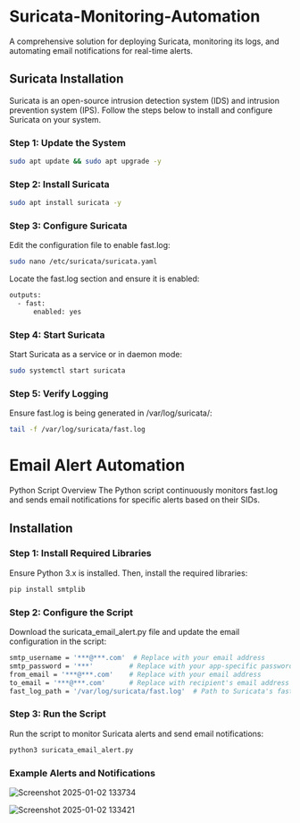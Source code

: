# Suricata-Monitoring-Automation
A comprehensive solution for deploying Suricata, monitoring its logs, and automating email notifications for real-time alerts.

## Suricata Installation  

Suricata is an open-source intrusion detection system (IDS) and intrusion prevention system (IPS). Follow the steps below to install and configure Suricata on your system.  

### Step 1: Update the System  
```bash
sudo apt update && sudo apt upgrade -y
```

### Step 2: Install Suricata  
```bash
sudo apt install suricata -y
```

### Step 3: Configure Suricata
Edit the configuration file to enable fast.log:
```bash
sudo nano /etc/suricata/suricata.yaml
```

Locate the fast.log section and ensure it is enabled:
```bash
outputs:
  - fast:
      enabled: yes
```
### Step 4: Start Suricata
Start Suricata as a service or in daemon mode:
```bash
sudo systemctl start suricata
```

### Step 5: Verify Logging
Ensure fast.log is being generated in /var/log/suricata/:
```bash
tail -f /var/log/suricata/fast.log
```

# Email Alert Automation
Python Script Overview
The Python script continuously monitors fast.log and sends email notifications for specific alerts based on their SIDs.

## Installation
### Step 1: Install Required Libraries
Ensure Python 3.x is installed. Then, install the required libraries:
```bash
pip install smtplib
```

### Step 2: Configure the Script
Download the suricata_email_alert.py file and update the email configuration in the script:
```bash
smtp_username = '***@***.com'  # Replace with your email address
smtp_password = '***'         # Replace with your app-specific password
from_email = '***@***.com'    # Replace with your email address
to_email = '***@***.com'      # Replace with recipient's email address
fast_log_path = '/var/log/suricata/fast.log'  # Path to Suricata's fast.log
```

### Step 3: Run the Script
Run the script to monitor Suricata alerts and send email notifications:
```bash
python3 suricata_email_alert.py
```
### Example Alerts and Notifications
![Screenshot 2025-01-02 133734](https://github.com/user-attachments/assets/bea7c7b7-c342-4fd0-8ef8-64fb86fe4e5c)

![Screenshot 2025-01-02 133421](https://github.com/user-attachments/assets/79a36a08-980a-424a-ba0a-6f91068cad45)


